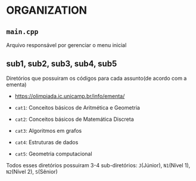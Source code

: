 # ORGANIZATION

## `main.cpp`

Arquivo responsável por gerenciar o menu inicial

## sub1, sub2, sub3, sub4, sub5

Diretórios que possuiram os códigos para cada assunto(de acordo com a ementa)

 - https://olimpiada.ic.unicamp.br/info/ementa/

 - `cat1`: Conceitos básicos de Aritmética e Geometria
 - `cat2`: Conceitos básicos de Matemática Discreta
 - `cat3`: Algoritmos em grafos
 - `cat4`: Estruturas de dados
 - `cat5`: Geometria computacional

Todos esses diretórios possuiram 3-4 sub-diretórios: `J`(Júnior), `N1`(Nível 1), `N2`(Nível 2), `S`(Sênior)

